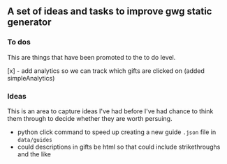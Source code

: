 ## A set of ideas and tasks to improve gwg static generator

### To dos

This are things that have been promoted to the to do level.

[x] - add analytics so we can track which gifts are clicked on (added simpleAnalytics)

### Ideas

This is an area to capture ideas I've had before I've had chance to think them through to decide whether they are worth persuing.

* python click command to speed up creating a new guide `.json` file in `data/guides`
* could descriptions in gifts be html so that could include strikethroughs and the like
